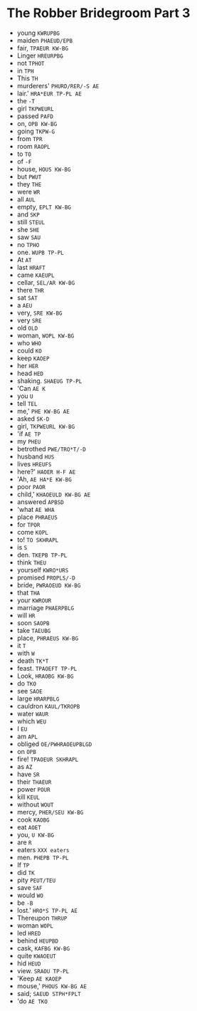 # The Robber Bridegroom Part 3

* young `KWRUPBG`
* maiden `PHAEUD/EPB`
* fair, `TPAEUR KW-BG`
* Linger `HREURPBG`
* not `TPHOT`
* in `TPH`
* This `TH`
* murderers' `PHURD/RER/-S AE`
* lair.' `HRA*EUR TP-PL AE`
* the `-T`
* girl `TKPWEURL`
* passed `PAFD`
* on, `OPB KW-BG`
* going `TKPW-G`
* from `TPR`
* room `RAOPL`
* to `TO`
* of `-F`
* house, `HOUS KW-BG`
* but `PWUT`
* they `THE`
* were `WR`
* all `AUL`
* empty, `EPLT KW-BG`
* and `SKP`
* still `STEUL`
* she `SHE`
* saw `SAU`
* no `TPHO`
* one. `WUPB TP-PL`
* At `AT`
* last `HRAFT`
* came `KAEUPL`
* cellar, `SEL/AR KW-BG`
* there `THR`
* sat `SAT`
* a `AEU`
* very, `SRE KW-BG`
* very `SRE`
* old `OLD`
* woman, `WOPL KW-BG`
* who `WHO`
* could `KO`
* keep `KAOEP`
* her `HER`
* head `HED`
* shaking. `SHAEUG TP-PL`
* 'Can `AE K`
* you `U`
* tell `TEL`
* me,' `PHE KW-BG AE`
* asked `SK-D`
* girl, `TKPWEURL KW-BG`
* 'if `AE TP`
* my `PHEU`
* betrothed `PWE/TRO*T/-D`
* husband `HUS`
* lives `HREUFS`
* here?' `HAOER H-F AE`
* 'Ah, `AE HA*E KW-BG`
* poor `PAOR`
* child,' `KHAOEULD KW-BG AE`
* answered `APBSD`
* 'what `AE WHA`
* place `PHRAEUS`
* for `TPOR`
* come `KOPL`
* to! `TO SKHRAPL`
* is `S`
* den. `TKEPB TP-PL`
* think `THEU`
* yourself `KWRO*URS`
* promised `PROPLS/-D`
* bride, `PWRAOEUD KW-BG`
* that `THA`
* your `KWROUR`
* marriage `PHAERPBLG`
* will `HR`
* soon `SAOPB`
* take `TAEUBG`
* place, `PHRAEUS KW-BG`
* it `T`
* with `W`
* death `TK*T`
* feast. `TPAOEFT TP-PL`
* Look, `HRAOBG KW-BG`
* do `TKO`
* see `SAOE`
* large `HRARPBLG`
* cauldron `KAUL/TKROPB`
* water `WAUR`
* which `WEU`
* I `EU`
* am `APL`
* obliged `OE/PWHRAOEUPBLGD`
* on `OPB`
* fire! `TPAOEUR SKHRAPL`
* as `AZ`
* have `SR`
* their `THAEUR`
* power `POUR`
* kill `KEUL`
* without `WOUT`
* mercy, `PHER/SEU KW-BG`
* cook `KAOBG`
* eat `AOET`
* you, `U KW-BG`
* are `R`
* eaters `XXX eaters`
* men. `PHEPB TP-PL`
* If `TP`
* did `TK`
* pity `PEUT/TEU`
* save `SAF`
* would `WO`
* be `-B`
* lost.' `HRO*S TP-PL AE`
* Thereupon `THRUP`
* woman `WOPL`
* led `HRED`
* behind `HEUPBD`
* cask, `KAFBG KW-BG`
* quite `KWAOEUT`
* hid `HEUD`
* view. `SRAOU TP-PL`
* 'Keep `AE KAOEP`
* mouse,' `PHOUS KW-BG AE`
* said; `SAEUD STPH*FPLT`
* 'do `AE TKO`
